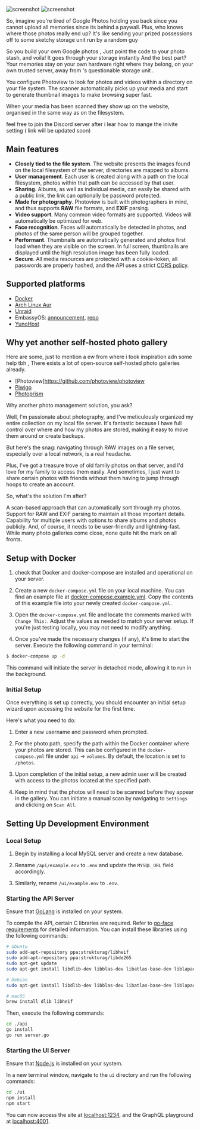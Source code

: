 

![screenshot](./images/Tabswitching.png)
![screenshot](./images/download.png)


So, imagine you're tired of Google Photos holding you back since you cannot upload all memories since its  behind a paywall. Plus, who knows where those photos really end up? It's like sending your prized possessions off to some sketchy storage unit run by a random guy 

So you build your own Google photos  , Just point the code  to your photo stash, and voila! It goes through your storage instantly And the best part? Your memories stay on your own hardware right where they belong, on your own trusted server, away from 's questionable storage unit .

You configure Photoview to look for photos and videos within a directory on your file system. The scanner automatically picks up your media and start to generate thumbnail images to make browsing super fast.

When your media has been scanned they show up on the website, organised in the same way as on the filesystem.

feel free to join the Discord server after i lear how to mange the inivite setting ( link will be updated soon)

## Main features

- **Closely tied to the file system**. The website presents the images found on the local filesystem of the server, directories are mapped to albums.
- **User management**. Each user is created along with a path on the local filesystem, photos within that path can be accessed by that user.
- **Sharing**. Albums, as well as individual media, can easily be shared with a public link, the link can optionally be password protected.
- **Made for photography**. Photoview is built with photographers in mind, and thus supports **RAW** file formats, and **EXIF** parsing.
- **Video support**. Many common video formats are supported. Videos will automatically be optimized for web.
- **Face recognition**. Faces will automatically be detected in photos, and photos of the same person will be grouped together.
- **Performant**. Thumbnails are automatically generated and photos first load when they are visible on the screen. In full screen, thumbnails are displayed until the high resolution image has been fully loaded.
- **Secure**. All media resources are protected with a cookie-token, all passwords are properly hashed, and the API uses a strict [CORS policy](https://developer.mozilla.org/en-US/docs/Web/HTTP/CORS).



## Supported platforms

- [Docker](https://hub.docker.com/r/viktorstrate/photoview/)
- [Arch Linux Aur](https://aur.archlinux.org/packages/photoview)
- [Unraid](https://forums.unraid.net/topic/103028-support-photoview-corneliousjd-repo/)
- EmbassyOS: [announcement](https://start9labs.medium.com/new-service-photoview-72ee681b2ff0), [repo](https://github.com/Start9Labs/embassyos-photoview-wrapper)
- [YunoHost](https://github.com/YunoHost-Apps/photoview_ynh)

## Why yet another self-hosted photo gallery
Here are some, just to mention a ew from where i took inspiration adn some help tbh , 
There exists a lot of open-source self-hosted photo galleries already. 
- [Photoview]https://github.com/photoview/photoview
- [Piwigo](https://github.com/Piwigo/Piwigo)
- [Photoprism](https://github.com/photoprism/photoprism)


Why another photo management solution, you ask?

Well, I'm passionate about photography, and I've meticulously organized my entire collection on my local file server. It's fantastic because I have full control over where and how my photos are stored, making it easy to move them around or create backups.

But here's the snag: navigating through RAW images on a file server, especially over a local network, is a real headache.

Plus, I've got a treasure trove of old family photos on that server, and I'd love for my family to access them easily. And sometimes, I just want to share certain photos with friends without them having to jump through hoops to create an account.

So, what's the solution I'm after?

A scan-based approach that can automatically sort through my photos.
Support for RAW and EXIF parsing to maintain all those important details.
Capability for multiple users with options to share albums and photos publicly.
And, of course, it needs to be user-friendly and lightning-fast.
While many photo galleries come close, none quite hit the mark on all fronts.

## Setup with Docker


1. check  that Docker and docker-compose are installed and operational on your server.

2. Create a new `docker-compose.yml` file on your local machine. You can find an example file at [docker-compose.example.yml](/docker-compose.example.yml). Copy the contents of this example file into your newly created `docker-compose.yml`.

3. Open the `docker-compose.yml` file and locate the comments marked with `Change This:`. Adjust the values as needed to match your server setup. If you're just testing locally, you may not need to modify anything.

4. Once you've made the necessary changes (if any), it's time to start the server. Execute the following command in your terminal:

```bash
$ docker-compose up -d
```

This command will initiate the server in detached mode, allowing it to run in the background.

### Initial Setup

Once everything is set up correctly, you should encounter an initial setup wizard upon accessing the website for the first time. 


Here's what you need to do:

1. Enter a new username and password when prompted.

2. For the photo path, specify the path within the Docker container where your photos are stored. This can be configured in the `docker-compose.yml` file under `api` -> `volumes`. By default, the location is set to `/photos`.

3. Upon completion of the initial setup, a new admin user will be created with access to the photos located at the specified path.

4. Keep in mind that the photos will need to be scanned before they appear in the gallery. You can initiate a manual scan by navigating to `Settings` and clicking on `Scan All`.

## Setting Up Development Environment

### Local Setup

1. Begin by installing a local MySQL server and create a new database.

2. Rename `/api/example.env` to `.env` and update the `MYSQL_URL` field accordingly.

3. Similarly, rename `/ui/example.env` to `.env`.

### Starting the API Server

Ensure that [GoLang](https://golang.org/) is installed on your system.

To compile the API, certain C libraries are required. Refer to [go-face requirements](https://github.com/Kagami/go-face#requirements) for detailed information. You can install these libraries using the following commands:

```sh
# Ubuntu
sudo add-apt-repository ppa:strukturag/libheif
sudo add-apt-repository ppa:strukturag/libde265
sudo apt-get update
sudo apt-get install libdlib-dev libblas-dev libatlas-base-dev liblapack-dev libjpeg-turbo8-dev libheif-dev

# Debian
sudo apt-get install libdlib-dev libblas-dev libatlas-base-dev liblapack-dev libjpeg62-turbo-dev libheif-dev

# macOS
brew install dlib libheif
```

Then, execute the following commands:

```bash
cd ./api
go install
go run server.go
```

### Starting the UI Server

Ensure that [Node.js](https://nodejs.org/en/) is installed on your system.

In a new terminal window, navigate to the `ui` directory and run the following commands:

```bash
cd ./ui
npm install
npm start
```

You can now access the site at [localhost:1234](http://localhost:1234), and the GraphQL playground at [localhost:4001](http://localhost:4001).
